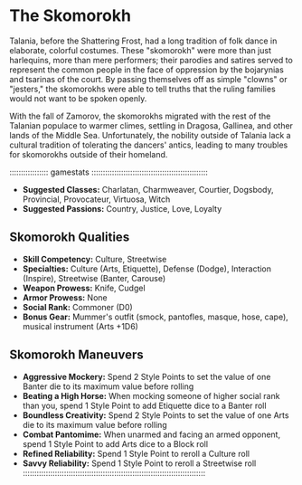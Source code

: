 # The Skomorokh

Talania, before the Shattering Frost, had a long tradition of folk dance
in elaborate, colorful costumes. These "skomorokh" were more than just
harlequins, more than mere performers; their parodies and satires served
to represent the common people in the face of oppression by the
bojarynias and tsarinas of the court. By passing themselves off as
simple "clowns" or "jesters," the skomorokhs were able to tell truths
that the ruling families would not want to be spoken openly.

With the fall of Zamorov, the skomorokhs migrated with the rest of the
Talanian populace to warmer climes, settling in Dragosa, Gallinea, and
other lands of the Middle Sea. Unfortunately, the nobility outside of
Talania lack a cultural tradition of tolerating the dancers' antics,
leading to many troubles for skomorokhs outside of their homeland.

::::::::::::::::: gamestats :::::::::::::::::::::::::::::::::::::::::::::::::::
- **Suggested Classes:** Charlatan, Charmweaver, Courtier, Dogsbody, Provincial, Provocateur, Virtuosa, Witch
- **Suggested Passions:** Country, Justice, Love, Loyalty

## Skomorokh Qualities

- **Skill Competency:** Culture, Streetwise
- **Specialties:** Culture (Arts, Etiquette), Defense (Dodge), Interaction (Inspire), Streetwise (Banter, Carouse)
- **Weapon Prowess:** Knife, Cudgel
- **Armor Prowess:** None
- **Social Rank:** Commoner (D0)
- **Bonus Gear:** Mummer's outfit (smock, pantofles, masque, hose, cape), musical instrument (Arts +1D6)

## Skomorokh Maneuvers

- **Aggressive Mockery:** Spend 2 Style Points to set the value of one Banter die to its maximum value before rolling
- **Beating a High Horse:** When mocking someone of higher social rank than you, spend 1 Style Point to add Etiquette dice to a Banter roll
- **Boundless Creativity:** Spend 2 Style Points to set the value of one Arts die to its maximum value before rolling
- **Combat Pantomime:** When unarmed and facing an armed opponent, spend 1 Style Point to add Arts dice to a Block roll
- **Refined Reliability:** Spend 1 Style Point to reroll a Culture roll
- **Savvy Reliability:** Spend 1 Style Point to reroll a Streetwise roll
::::::::::::::::::::::::::::::::::::::::::::::::::::::::::::::::::::::::::::::::
